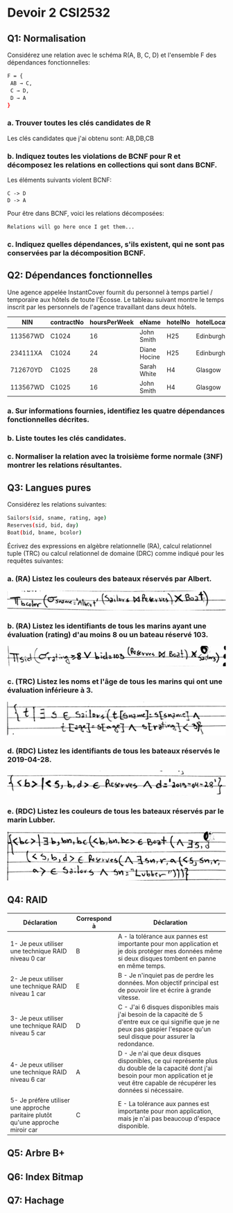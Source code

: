 # Devoir 2 CSI2532

## Q1: Normalisation

Considérez une relation avec le schéma R(A, B, C, D) et l'ensemble F des dépendances fonctionnelles:

```Bash
F = {
 AB → C,
 C → D,
 D → A
}
```

### a. Trouver toutes les clés candidates de R

Les clés candidates que j'ai obtenu sont: AB,DB,CB

### b. Indiquez toutes les violations de BCNF pour R et décomposez les relations en collections qui sont dans BCNF.

Les éléments suivants violent BCNF:

```
C -> D
D -> A
```
Pour être dans BCNF, voici les relations décomposées:
```
Relations will go here once I get them...
```

### c. Indiquez quelles dépendances, s'ils existent, qui ne sont pas conservées par la décomposition BCNF.

## Q2: Dépendances fonctionnelles

Une agence appelée InstantCover fournit du personnel à temps partiel / temporaire aux hôtels de toute l'Écosse. Le tableau suivant montre le temps inscrit par les personnels de l'agence travaillant dans deux hôtels.

NIN | contractNo | hoursPerWeek | eName | hotelNo | hotelLocation
----|------------|--------------|-------|---------|--------------
113567WD|C1024|16|John Smith|H25|Edinburgh
234111XA|C1024|24|Diane Hocine|H25|Edinburgh
712670YD|C1025|28|Sarah White|H4|Glasgow
113567WD|C1025|16|John Smith|H4|Glasgow

### a. Sur informations fournies, identifiez les quatre dépendances fonctionnelles décrites.

### b. Liste toutes les clés candidates.

### c. Normaliser la relation avec la troisième forme normale (3NF) montrer les relations résultantes.

## Q3: Langues pures

Considérez les relations suivantes:

```Bash
Sailors(sid, sname, rating, age)
Reserves(sid, bid, day)
Boat(bid, bname, bcolor)
```

Écrivez des expressions en algèbre relationnelle (RA), calcul relationnel tuple (TRC) ou calcul relationnel de domaine (DRC) comme indiqué pour les requêtes suivantes:

### a. (RA) Listez les couleurs des bateaux réservés par Albert.

![Question_a_images](Images/Q3_a.png)

### b. (RA) Listez les identifiants de tous les marins ayant une évaluation (rating) d'au moins 8 ou un bateau réservé 103.

![Question_b_images](Images/Q3_b.png)

### c. (TRC) Listez les noms et l'âge de tous les marins qui ont une évaluation inférieure à 3.

![Question_c_images](Images/Q3_c.png)

### d. (RDC) Listez les identifiants de tous les bateaux réservés le 2019-04-28.

![Question_d_images](Images/Q3_d.png)

### e. (RDC) Listez les couleurs de tous les bateaux réservés par le marin Lubber.

![Question_e_images](Images/Q3_e.png)

## Q4: RAID

Déclaration | Correspond à | Déclaration
------------|--------------|------------
1- Je peux utiliser une technique RAID niveau 0 car |B| A - la tolérance aux pannes est importante pour mon application et je dois protéger mes données même si deux disques tombent en panne en même temps.
2- Je peux utiliser une technique RAID niveau 1 car |E| B - Je n'inquiet pas de perdre les données. Mon objectif principal est de pouvoir lire et écrire à grande vitesse.
3- Je peux utiliser une technique RAID niveau 5 car |D| C - J'ai 6 disques disponibles mais j'ai besoin de la capacité de 5 d'entre eux ce qui signifie que je ne peux pas gaspier l'espace qu'un seul disque pour assurer la redondance.
4- Je peux utiliser une technique RAID niveau 6 car |A| D - Je n'ai que deux disques disponibles, ce qui représente plus du double de la capacité dont j'ai besoin pour mon application et je veut être capable de récupérer les données si nécessaire.
5- Je préfère utiliser une approche paritaire plutôt qu'une approche miroir car |C| E - La tolérance aux pannes est importante pour mon application, mais je n'ai pas beaucoup d'espace disponible.

## Q5: Arbre B+

## Q6: Index Bitmap

## Q7: Hachage
